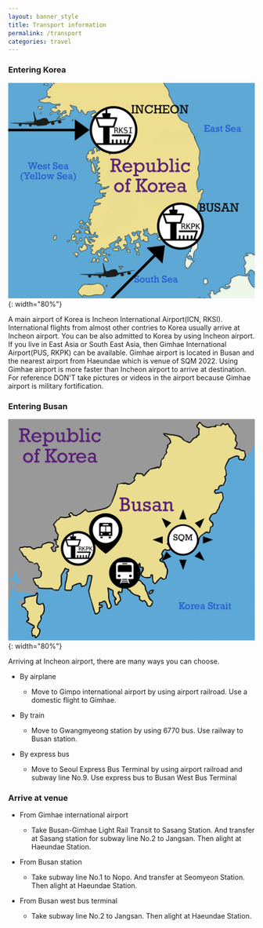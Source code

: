 ```yaml
---
layout: banner_style
title: Transport information
permalink: /transport
categories: travel
---
```

### Entering Korea
![Airport of Korea](/assets/img/slider/airport.jpg){: width="80%"}

A main airport of Korea is Incheon International Airport(ICN, RKSI). International flights from almost other contries to Korea usually arrive at Incheon airport. You can be also admitted to Korea by using Incheon airport. 
If you live in East Asia or South East Asia, then Gimhae International Airport(PUS, RKPK) can be available. Gimhae airport is located in Busan and the nearest airport from Haeundae which is venue of SQM 2022. Using Gimhae airport is more faster than Incheon airport to arrive at destination. For reference DON'T take pictures or videos in the airport because Gimhae airport is military fortification.

### Entering Busan
![Transports in Busan](/assets/img/slider/transports.jpg){: width="80%"}

Arriving at Incheon airport, there are many ways you can choose. 

* By airplane

    * Move to Gimpo international airport by using airport railroad. Use a domestic flight to Gimhae.

* By train

    * Move to Gwangmyeong station by using 6770 bus. Use railway to Busan station.

* By express bus

    * Move to Seoul Express Bus Terminal by using airport railroad and subway line No.9. Use express bus to Busan West Bus Terminal

### Arrive at venue
* From Gimhae international airport

    * Take Busan-Gimhae Light Rail Transit to Sasang Station. And transfer at Sasang station for subway line No.2 to Jangsan. Then alight at Haeundae Station.

* From Busan station

    * Take subway line No.1 to Nopo. And transfer at Seomyeon Station. Then alight at Haeundae Station.

* From Busan west bus terminal

    * Take subway line No.2 to Jangsan. Then alight at Haeundae Station.